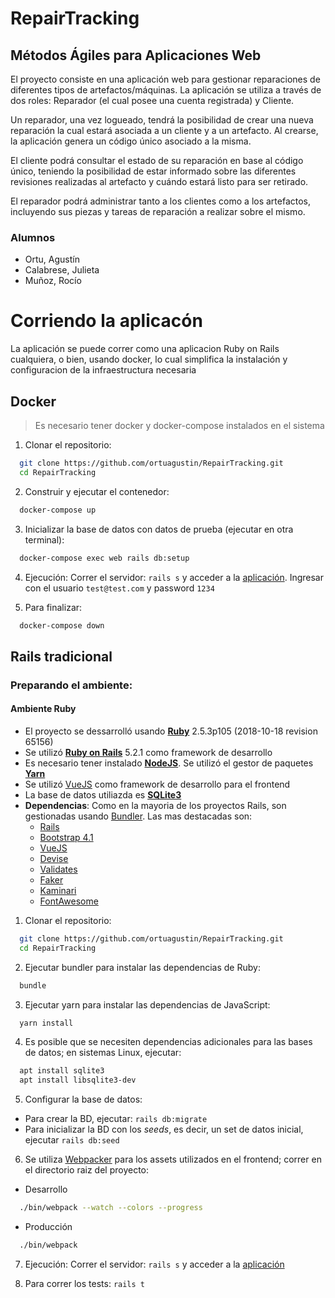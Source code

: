 # RepairTracking
## Métodos Ágiles para Aplicaciones Web

El proyecto consiste en una aplicación web para gestionar reparaciones de diferentes tipos de artefactos/máquinas. La aplicación se utiliza a través de dos roles: Reparador (el cual posee una cuenta registrada) y Cliente.

Un reparador, una vez logueado, tendrá la posibilidad de crear una nueva reparación la cual estará asociada a un cliente y a un artefacto. Al crearse, la aplicación genera un código único asociado a la misma.

El cliente podrá consultar el estado de su reparación en base al código único, teniendo la posibilidad de estar informado sobre las diferentes revisiones realizadas al artefacto y cuándo estará listo para ser retirado.

El reparador podrá administrar tanto a los clientes como a los artefactos, incluyendo sus piezas y tareas de reparación a realizar sobre el mismo.


### Alumnos

* Ortu, Agustín
* Calabrese, Julieta
* Muñoz, Rocío

# Corriendo la aplicacón

La aplicación se puede correr como una aplicacion Ruby on Rails cualquiera, o bien, usando docker, lo cual simplifica la instalación y configuracion de la infraestructura necesaria

## Docker

> Es necesario tener docker y docker-compose instalados en el sistema

1. Clonar el repositorio:

```bash
  git clone https://github.com/ortuagustin/RepairTracking.git
  cd RepairTracking
```

2. Construir y ejecutar el contenedor:

```bash
  docker-compose up
```

3. Inicializar la base de datos con datos de prueba (ejecutar en otra terminal):

```bash
  docker-compose exec web rails db:setup
```

4. Ejecución: Correr el servidor: `rails s` y acceder a la [aplicación](http://localhost:3000). Ingresar con el usuario `test@test.com` y password `1234`

5. Para finalizar:

```bash
  docker-compose down
```

## Rails tradicional

### Preparando el ambiente:

#### Ambiente Ruby

* El proyecto se dessarrolló usando [**Ruby**](https://www.ruby-lang.org) 2.5.3p105 (2018-10-18 revision 65156)
* Se utilizó [**Ruby on Rails**](https://rubyonrails.org) 5.2.1 como framework de desarrollo
* Es necesario tener instalado [**NodeJS**](https://nodejs.org). Se utilizó el gestor de paquetes [**Yarn**](https://yarnpkg.com)
* Se utilizó [VueJS](https://vuejs.org) como framework de desarrollo para el frontend
* La base de datos utiliazda es [**SQLite3**](https://www.sqlite.org)
* **Dependencias**: Como en la mayoria de los proyectos Rails, son gestionadas usando [Bundler](https://github.com/bundler/bundler). Las mas destacadas son:
  - [Rails](https://github.com/rails/rails)
  - [Bootstrap 4.1](https://getbootstrap.com)
  - [VueJS](https://vuejs.org)
  - [Devise](https://github.com/plataformatec/devise)
  - [Validates](https://github.com/kaize/validates)
  - [Faker](https://github.com/stympy/faker)
  - [Kaminari](https://github.com/kaminari/kaminari)
  - [FontAwesome](https://fontawesome.com/)

1. Clonar el repositorio:

```bash
  git clone https://github.com/ortuagustin/RepairTracking.git
  cd RepairTracking
```

2. Ejecutar bundler para instalar las dependencias de Ruby:

```bash
  bundle
```

3. Ejecutar yarn para instalar las dependencias de JavaScript:

```bash
  yarn install
```

4. Es posible que se necesiten dependencias adicionales para las bases de datos; en sistemas Linux, ejecutar:

  ```bash
    apt install sqlite3
    apt install libsqlite3-dev
  ```

5. Configurar la base de datos:
  - Para crear la BD, ejecutar: `rails db:migrate`
  - Para inicializar la BD con los *seeds*, es decir, un set de datos inicial, ejecutar `rails db:seed`

6. Se utiliza [Webpacker](https://github.com/rails/webpacker) para los assets utilizados en el frontend; correr en el directorio raiz del proyecto:
  - Desarrollo

```bash
  ./bin/webpack --watch --colors --progress
```
  - Producción

```bash
  ./bin/webpack
```

7. Ejecución: Correr el servidor: `rails s` y acceder a la [aplicación](http://localhost:3000)

8. Para correr los tests: `rails t`
